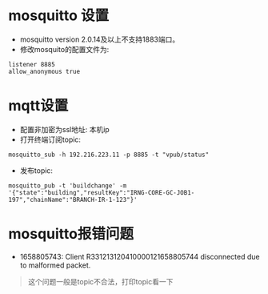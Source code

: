 # mosquitto 设置
- mosquitto version 2.0.14及以上不支持1883端口。
- 修改mosquito的配置文件为:
```
listener 8885
allow_anonymous true
```

# mqtt设置
- 配置非加密为ssl地址: 本机ip
- 打开终端订阅topic:
```shell
mosquitto_sub -h 192.216.223.11 -p 8885 -t "vpub/status"
```
- 发布topic:
```
mosquitto_pub -t 'buildchange' -m '{"state":"building","resultKey":"IRNG-CORE-GC-JOB1-197","chainName":"BRANCH-IR-1-123"}'
```

# mosquitto报错问题
- 1658805743: Client R331213120410000121658805744 disconnected due to malformed packet.
> 这个问题一般是topic不合法，打印topic看一下
